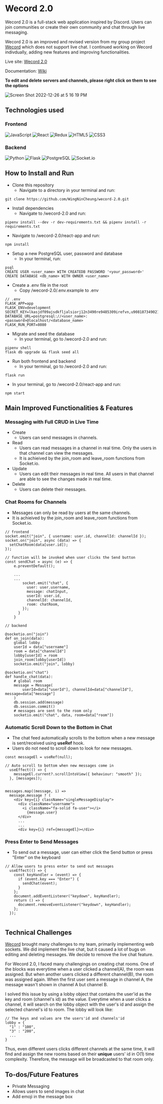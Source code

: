 # Wecord 2.0

Wecord 2.0 is a full-stack web application inspired by Discord. Users can join communities or create their own community and chat through live messaging.

Wecord 2.0 is an improved and revised version from my group project <a href="https://github.com/WingNinCheung/Wecord">Wecord</a> which does not support live chat. I continued working on Wecord indivdually, adding new features and improving functionalities.

Live site: <a href="https://wecord-2.onrender.com">Wecord 2.0</a>

Documentation: <a href="https://github.com/WingNinCheung/wecord-2.0/wiki">Wiki</a>

**To edit and delete servers and channels, please right click on them to see the options**

![Screen Shot 2022-12-26 at 5 16 19 PM](https://user-images.githubusercontent.com/96600317/209596207-e4ceed60-3572-4c0f-9ccc-0a08f76cfb38.png)

## Technologies used

### Frontend
![JavaScript](https://img.shields.io/badge/javascript-%23323330.svg?style=for-the-badge&logo=javascript&logoColor=%23F7DF1E)
![React](https://img.shields.io/badge/react-%2320232a.svg?style=for-the-badge&logo=react&logoColor=%2361DAFB)
![Redux](https://img.shields.io/badge/redux-%23593d88.svg?style=for-the-badge&logo=redux&logoColor=white)
![HTML5](https://img.shields.io/badge/html5-%23E34F26.svg?style=for-the-badge&logo=html5&logoColor=white)
![CSS3](https://img.shields.io/badge/css3-%231572B6.svg?style=for-the-badge&logo=css3&logoColor=white)

### Backend
![Python](https://img.shields.io/badge/python-3670A0?style=for-the-badge&logo=python&logoColor=ffdd54)
![Flask](https://img.shields.io/badge/flask-%23000.svg?style=for-the-badge&logo=flask&logoColor=white)
![PostgreSQL](https://img.shields.io/badge/PostgreSQL-316192?style=for-the-badge&logo=postgresql&logoColor=white)
![Socket.io](https://img.shields.io/badge/Socket.io-black?style=for-the-badge&logo=socket.io&badgeColor=010101)

## How to Install and Run
- Clone this repository
  - Navigate to a directory in your terminal and run:
```
git clone https://github.com/WingNinCheung/wecord-2.0.git
```
- Install dependencies
  - Navigate to /wecord-2.0 and run:
```
pipenv install --dev -r dev-requirements.txt && pipenv install -r requirements.txt
```
  - Navigate to /wecord-2.0/react-app and run:
```
npm install
```

- Setup a new PostgreSQL user, password and database 
  - In your terminal, run:
```
psql
CREATE USER <user_name> WITH CREATEDB PASSWORD '<your_password>'
CREATE DATABASE <db_name> WITH OWNER <user_name>
```

- Create a .env file in the root
  - Copy /wecord-2.0/.env.example to .env
```
// .env 
FLASK_APP=app
FLASK_ENV=development
SECRET_KEY=lkasjdf09ajsdkfljalsiorj12n3490re9485309irefvn,u90818734902139489230
DATABASE_URL=postgresql://<user_name>:<password>@localhost/<database_name>
FLASK_RUN_PORT=8080
```

- Migrate and seed the database
  - In your terminal, go to /wecord-2.0 and run:
```
pipenv shell
flask db upgrade && flask seed all
```

- Run both frontend and backend
  - In your terminal, go to /wecord-2.0 and run:
```
flask run
```
  - In your terminal, go to /wecord-2.0/react-app and run:
```
npm start
```

## Main Improved Functionalities & Features

### Messaging with Full CRUD in Live Time

- Create
  - Users can send messages in channels.
- Read
  - Users can read messages in a channel in real time. Only the users in that channel can view the messages.
  - It is achieived by the join_room and leave_room functions from Socket.io.
- Update
  - Users can edit their messages in real time. All users in that channel are able to see the changes made in real time.
- Delete
  - Users can delete their messages. 

### Chat Rooms for Channels

- Messages can only be read by users at the same channels.
- It is achieived by the join_room and leave_room functions from Socket.io.

```
// frontend
socket.emit("join", { username: user.id, channelId: channelId });
socket.on("join", async (data) => {
  setChatRoom(data[user.id]);
});

// function will be invoked when user clicks the Send button
const sendChat = async (e) => {
    e.preventDefault();

    ...
    ...
        socket.emit("chat", {
          user: user.username,
          message: chatInput,
          userId: user.id,
          channelId: channelId,
          room: chatRoom,
        });
      }
    }

// backend

@socketio.on("join")
def on_join(data):
    global lobby
    userId = data["username"]
    room = data["channelId"]
    lobby[userId] = room
    join_room(lobby[userId])
    socketio.emit("join", lobby)
    
@socketio.on("chat")
def handle_chat(data):
    # global room
    message = Message(
        userId=data["userId"], channelId=data["channelId"], message=data["message"]
    )
    db.session.add(message)
    db.session.commit()
    # messages are sent to the room only
    socketio.emit("chat", data, room=data["room"])
```

### Automatic Scroll Down to the Bottom in Chat

- The chat feed automatically scrolls to the bottom when a new message is sent/received using **useRef** hook.
- Users do not need to scroll down to look for new messages.

```
const messageEl = useRef(null);

// Auto scroll to bottom when new messages come in
  useEffect(() => {
    messageEl.current?.scrollIntoView({ behaviour: "smooth" });
  }, [messages]);


messages.map((message, i) =>
  message.message ? (
    <div key={i} className="singleMessageDisplay">
      <div className="username">
        <i className="fa-solid fa-user"></i>
          {message.user}
      </div>
      ...
      ...
      <div key={i} ref={messageEl}></div>
```

### Press Enter to Send Messages

  - To send out a message, user can either click the Send button or press "Enter" on the keyboard
  
```
// Allow users to press enter to send out messages
  useEffect(() => {
    const keyHandler = (event) => {
      if (event.key === "Enter") {
        sendChat(event);
      }
    };
    document.addEventListener("keydown", keyHandler);
    return () => {
      document.removeEventListener("keydown", keyHandler);
    };
  });
  
```

## Technical Challenges
<a href="https://github.com/WingNinCheung/Wecord">Wecord</a> brought many challenges to my team, primarily implementing web sockets. We did implement the live chat, but it caused a lot of bugs on editing and deleting messages. We decide to remove the live chat feature.

For Wecord 2.0, I faced many challengings on creating chat rooms. One of the blocks was everytime when a user clicked a channel(A), the room was assigned. But when another users clicked a different channel(B), the room was assigned again. When the first user sent a message in channel A, the message wasn't shown in channel A but channel B.

I solved this issue by using a lobby object that contains the user'id as the key and room (channel's id) as the value. Everytime when a user clicks a channel, it will search on the lobby object with the user's id and assign the selected channel's id to room. The lobby will look like:
```
// The keys and values are the users'id and channels'id
lobby = {
  "1" : "100",
  "3" : "200",
  ...
}
```
Thus, even different users clicks different channels at the same time, it will find and assign the new rooms based on their **unique** users' id in O(1) time complexity.
Therefore, the message will be broadcasted to that room only.

## To-dos/Future Features

  - Private Messaging
  - Allows users to send images in chat
  - Add emoji in the message box


